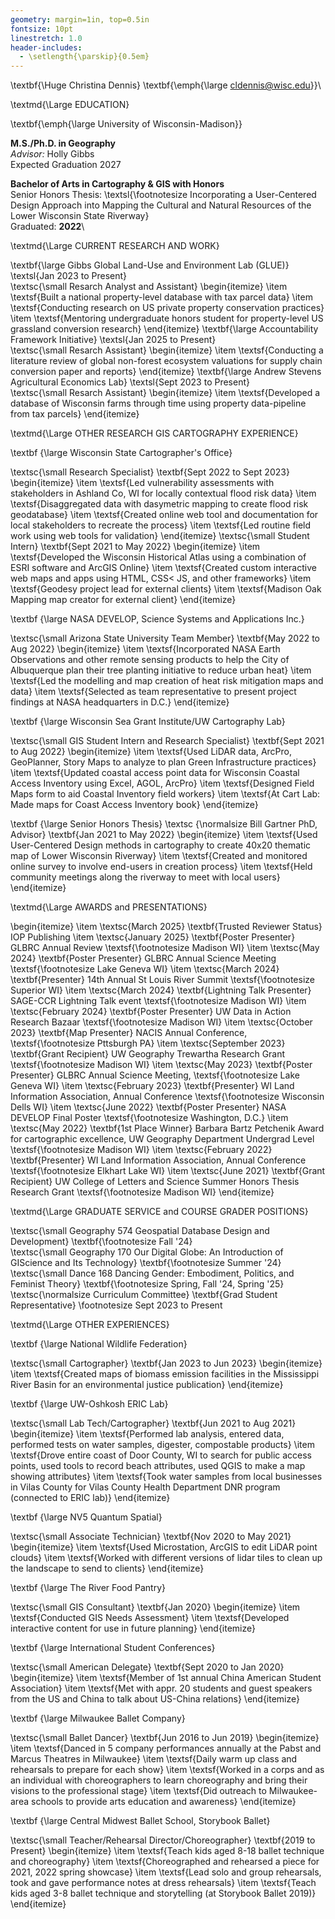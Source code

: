 ```yaml
---
geometry: margin=1in, top=0.5in
fontsize: 10pt
linestretch: 1.0
header-includes:
  - \setlength{\parskip}{0.5em}
---
```

\textbf{\Huge Christina Dennis}
\textbf{\emph{\large cldennis@wisc.edu}}\

\textmd{\Large EDUCATION}

\textbf{\emph{\large University of Wisconsin-Madison}}

**M.S./Ph.D. in Geography**  
*Advisor:* Holly Gibbs  
Expected Graduation 2027

**Bachelor of Arts in Cartography & GIS with Honors**  
Senior Honors Thesis: \textsl{\footnotesize Incorporating a User-Centered Design Approach into Mapping the Cultural and Natural Resources of the Lower Wisconsin State Riverway}  
Graduated: **2022**\

\textmd{\Large CURRENT RESEARCH AND WORK}

\textbf{\large Gibbs Global Land-Use and Environment Lab (GLUE)} \textsl{Jan 2023 to Present}\
\textsc{\small Resarch Analyst and Assistant}
\begin{itemize}
\item \textsf{Built a national property-level database with tax parcel data}
\item \textsf{Conducting research on US private property conservation practices}
\item \textsf{Mentoring undergraduate honors student for property-level US grassland conversion research}
\end{itemize}
\textbf{\large Accountability Framework Initiative} \textsl{Jan 2025 to Present}\
\textsc{\small Resarch Assistant}
\begin{itemize}
\item \textsf{Conducting a literature review of global non-forest ecosystem valuations for supply chain conversion paper and reports}
\end{itemize}
\textbf{\large Andrew Stevens Agricultural Economics Lab} \textsl{Sept 2023 to Present}\
\textsc{\small Resarch Assistant}
\begin{itemize}
\item \textsf{Developed a database of Wisconsin farms through time using property data-pipeline from tax parcels}
\end{itemize}

\textmd{\Large OTHER RESEARCH GIS CARTOGRAPHY EXPERIENCE}

\textbf {\large Wisconsin State Cartographer's Office}

\textsc{\small Research Specialist} \textbf{Sept 2022 to Sept 2023}
\begin{itemize}
\item \textsf{Led vulnerability assessments with stakeholders in Ashland Co, WI for locally contextual flood risk data}
\item \textsf{Disaggregated data with dasymetric mapping to create flood risk geodatabase}
\item \textsf{Created online web tool and documentation for local stakeholders to recreate the process}
\item \textsf{Led routine field work using web tools for validation}
\end{itemize}
\textsc{\small Student Intern} \textbf{Sept 2021 to May 2022}
\begin{itemize}
\item \textsf{Developed the Wisconsin Historical Atlas using a combination of ESRI software and ArcGIS Online}
\item \textsf{Created custom interactive web maps and apps using HTML, CSS< JS, and other frameworks}
\item \textsf{Geodesy project lead for external clients}
\item \textsf{Madison Oak Mapping map creator for external client}
\end{itemize}

\textbf {\large NASA DEVELOP, Science Systems and Applications Inc.}

\textsc{\small Arizona State University Team Member} \textbf{May 2022 to Aug 2022}
\begin{itemize}
\item \textsf{Incorporated NASA Earth Observations and other remote sensing products to help the City of Albuquerque plan their tree planting initiative to reduce urban heat}
\item \textsf{Led the modelling and map creation of heat risk mitigation maps and data}
\item \textsf{Selected as team representative to present project findings at NASA headquarters in D.C.}
\end{itemize}

\textbf {\large Wisconsin Sea Grant Institute/UW Cartography Lab}

\textsc{\small GIS Student Intern and Research Specialist} \textbf{Sept 2021 to Aug 2022}
\begin{itemize}
\item \textsf{Used LiDAR data, ArcPro, GeoPlanner, Story Maps to analyze to plan Green Infrastructure practices}
\item \textsf{Updated coastal access point data for Wisconsin Coastal Access Inventory using Excel, AGOL, ArcPro}
\item \textsf{Designed Field Maps form to aid Coastal Inventory field workers}
\item \textsf{At Cart Lab: Made maps for Coast Access Inventory book}
\end{itemize}

\textbf {\large Senior Honors Thesis} \textsc {\normalsize Bill Gartner PhD, Advisor} \textbf{Jan 2021 to May 2022}
\begin{itemize}
\item \textsf{Used User-Centered Design methods in cartography to create 40x20 thematic map of Lower Wisconsin Riverway} 
\item \textsf{Created and monitored online survey to involve end-users in creation process}
\item \textsf{Held community meetings along the riverway to meet with local users}
\end{itemize}

\textmd{\Large AWARDS and PRESENTATIONS}

\begin{itemize}
\item \textsc{March 2025} \textbf{Trusted Reviewer Status} IOP Publishing
\item \textsc{January 2025} \textbf{Poster Presenter} GLBRC Annual Review \textsf{\footnotesize Madison WI}
\item \textsc{May 2024} \textbf{Poster Presenter} GLBRC Annual Science Meeting \textsf{\footnotesize Lake Geneva WI}
\item \textsc{March 2024} \textbf{Presenter} 14th Annual St Louis River Summit \textsf{\footnotesize Superior WI}
\item \textsc{March 2024} \textbf{Lightning Talk Presenter} SAGE-CCR Lightning Talk event \textsf{\footnotesize Madison WI}
\item \textsc{February 2024} \textbf{Poster Presenter} UW Data in Action Research Bazaar \textsf{\footnotesize Madison WI}
\item \textsc{October 2023} \textbf{Map Presenter} NACIS Annual Conference, \textsf{\footnotesize Pttsburgh PA}
\item \textsc{September 2023} \textbf{Grant Recipient} UW Geography Trewartha Research Grant \textsf{\footnotesize Madison WI}
\item \textsc{May 2023} \textbf{Poster Presenter} GLBRC Annual Science Meeting, \textsf{\footnotesize Lake Geneva WI}
\item \textsc{February 2023} \textbf{Presenter} WI Land Information Association, Annual Conference \textsf{\footnotesize Wisconsin Dells WI}
\item \textsc{June 2022} \textbf{Poster Presenter} NASA DEVELOP Final Poster \textsf{\footnotesize Washington, D.C.}
\item \textsc{May 2022} \textbf{1st Place Winner} Barbara Bartz Petchenik Award for cartographic excellence, UW Geography Department Undergrad Level \textsf{\footnotesize Madison WI}
\item \textsc{February 2022} \textbf{Presenter} WI Land Information Association, Annual Conference \textsf{\footnotesize Elkhart Lake WI}
\item \textsc{June 2021} \textbf{Grant Recipient} UW College of Letters and Science Summer Honors Thesis Research Grant \textsf{\footnotesize Madison WI}
\end{itemize}

\textmd{\Large GRADUATE SERVICE and COURSE GRADER POSITIONS}


\textsc{\small Geography 574 Geospatial Database Design and Development}
\textbf{\footnotesize Fall '24}\
\textsc{\small Geography 170 Our Digital Globe: An Introduction of GIScience and Its Technology}
\textbf{\footnotesize Summer '24}\
\textsc{\small Dance 168 Dancing Gender: Embodiment, Politics, and Feminist Theory}
\textbf{\footnotesize Spring, Fall '24, Spring '25}\
\textsc{\normalsize Curriculum Committee} \textbf{Grad Student Representative}
\footnotesize Sept 2023 to Present

\textmd{\Large OTHER EXPERIENCES}

\textbf {\large National Wildlife Federation}

\textsc{\small Cartographer} \textbf{Jan 2023 to Jun 2023}
\begin{itemize}
\item \textsf{Created maps of biomass emission facilities in the Mississippi River Basin for an environmental justice publication}
\end{itemize}

\textbf {\large UW-Oshkosh ERIC Lab}

\textsc{\small Lab Tech/Cartographer} \textbf{Jun 2021 to Aug 2021}
\begin{itemize}
\item \textsf{Performed lab analysis, entered data, performed tests on water samples, digester, compostable products} 
\item \textsf{Drove entire coast of Door County, WI to search for public access points, used tools to record beach attributes, used QGIS to make a map showing attributes}
\item \textsf{Took water samples from local businesses in Vilas County for Vilas County Health Department DNR program (connected to ERIC lab)}
\end{itemize}

\textbf {\large NV5 Quantum Spatial}

\textsc{\small Associate Technician} \textbf{Nov 2020 to May 2021}
\begin{itemize}
\item \textsf{Used Microstation, ArcGIS to edit LiDAR point clouds} 
\item \textsf{Worked with different versions of lidar tiles to clean up the landscape to send to clients}
\end{itemize}

\textbf {\large The River Food Pantry}

\textsc{\small GIS Consultant} \textbf{Jan 2020}
\begin{itemize}
\item \textsf{Conducted GIS Needs Assessment} 
\item \textsf{Developed interactive content for use in future planning}
\end{itemize}

\textbf {\large International Student Conferences}

\textsc{\small American Delegate} \textbf{Sept 2020 to Jan 2020}
\begin{itemize}
\item \textsf{Member of 1st annual China American Student Association} 
\item \textsf{Met with appr. 20 students and guest speakers from the US and China to talk about US-China relations}
\end{itemize}

\textbf {\large Milwaukee Ballet Company}

\textsc{\small Ballet Dancer} \textbf{Jun 2016 to Jun 2019}
\begin{itemize}
\item \textsf{Danced in 5 company performances annually at the Pabst and Marcus Theatres in Milwaukee} 
\item \textsf{Daily warm up class and rehearsals to prepare for each show}
\item \textsf{Worked in a corps and as an individual with choreographers to learn choreography and bring their visions to the professional stage}
\item \textsf{Did outreach to Milwaukee-area schools to provide arts education and awareness}
\end{itemize}

\textbf {\large Central Midwest Ballet School, Storybook Ballet}

\textsc{\small Teacher/Rehearsal Director/Choreographer} \textbf{2019 to Present}
\begin{itemize}
\item \textsf{Teach kids aged 8-18 ballet technique and choreography} 
\item \textsf{Choreographed and rehearsed a piece for 2021, 2022 spring showcase}
\item \textsf{Lead solo and group rehearsals, took and gave performance notes at dress rehearsals}
\item \textsf{Teach kids aged 3-8 ballet technique and storytelling (at Storybook Ballet 2019)}
\end{itemize}


